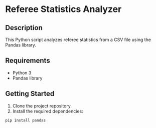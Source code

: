 # Referee Statistics Analyzer

## Description

This Python script analyzes referee statistics from a CSV file using the Pandas library.

## Requirements

- Python 3
- Pandas library

## Getting Started

1. Clone the project repository.
2. Install the required dependencies:

```bash
pip install pandas
